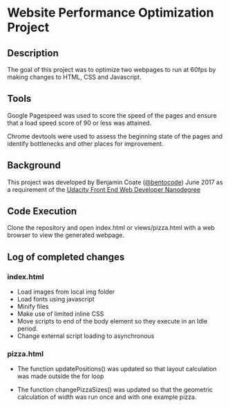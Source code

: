 # Website Performance Optimization Project

## Description
The goal of this project was to optimize two webpages to run at 60fps by making changes to HTML, CSS and Javascript.

## Tools
Google Pagespeed was used to score the speed of the pages and
ensure that a load speed score of 90 or less was attained.

Chrome devtools were used to assess the beginning state of
the pages and identify bottlenecks and other places for improvement.

## Background
This project was developed by Benjamin Coate ([@bentocode](https://github.com/bentocode)) June 2017 as a requirement of the [Udacity Front End Web Developer Nanodegree](https://www.udacity.com/course/front-end-web-developer-nanodegree--nd001)

## Code Execution
Clone the repository and open index.html or views/pizza.html with a web browser to view the generated webpage.

## Log of completed changes

###  index.html

- Load images from local img folder
- Load fonts using javascript
- Minify files
- Make use of limited inline CSS
- Move scripts to end of the body element so they execute in an Idle period.
- Change external script loading to asynchronous

### pizza.html

- The function updatePositions() was updated so that layout calculation was made outside the for loop

- The function changePizzaSizes() was updated so that the geometric calculation of width was run once and with one example pizza.


